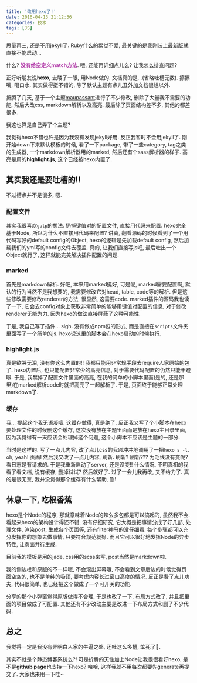 ```yaml
---
title: '改用hexo了!'
date: 2016-04-13 21:12:36
categories: 技术
tags: [JS]
---
```


思量再三, 还是不用jekyll了. Ruby什么的累觉不爱, 最关键的是我刚装上最新版就直接不能启动... 

什么? <span style="color:rgb(179,62,170)">**没有给空定义match方法**</span>. 喂, 还能再详细点儿么? 让我怎么排查问题?

正好听朋友说**hexo**, 去䁖了一眼, 用Node做的. 文档真的是...(省略吐槽无数). 擦擦嘴, 喝口水. 其实做得挺不错的, 除了默认主题有点儿丑外加文档很烂以外. 

<!-- more -->

折腾了几天, 基于一个主题[maupassant](https://github.com/pagecho/maupassant)进行了不少修改, 删除了大量我不需要的功能, 然后大改css, markdown解析以及高亮. 最后除了页面结构差不多, 其他的都差很多.

我这也算是自己弄了个主题? 

我觉得hexo不错也许是因为我没有发现jekyll好用. 反正我暂时不会用jekyll了. 刚开始down下来默认模板的时候, 看了一下package, 带了一些category, tag之类的生成器, 一个markdown解析器用的marked, 然后还有个sass解析器的样子. 高亮是用的**highlight.js**, 这个已经被hexo内置了.

## 其实我还是要吐槽的!!
不过槽点并不是很多, 嗯.

### 配置文件
其实我很喜欢`gulp`的想法. 扔掉键值对的配置文件, 直接用代码来配置. hexo完全基于Node, 所以为什么不直接用代码来配置? 讲真, 翻看源码的时候看到了一个用代码写好的default config的Object, hexo的逻辑是先加载default config, 然后加载我们的yml写的config文件去覆盖. 真的, 让我们直接写js吧, 最后吐出一个Object就行了, 这样就能完美解决插件配置的问题.


### marked
首先是markdown解析. 好吧, 本来用marked挺好, 可是呢, marked需要配置啊, 默认的行为当然不是我想要的, 我需要修改它对head, table, code等的解析. 但是这些修改需要修改renderer的方法, 很显然, 这需要code. marked插件的源码我也读了一下, 它会去config对象上获取非常简单的能够用键值对配置的信息, 对于修改renderer无能为力. 因为hexo的做法直接屏蔽了这种可能性.

于是, 我自己写了插件... sigh. 没有做成npm包的形式, 而是直接在`scripts`文件夹里面写了一个简单的js. hexo说这里的脚本会在hexo启动的时候执行.

### highlight.js
真是欲哭无泪, 没有你这么内置的!! 我都只能用非常规手段去require人家原始的包了. hexo内置后, 也只能配置非常少的高亮信息, 对于需要代码配置的仍然只能干瞪眼. 于是, 我禁掉了配置文件里面的高亮, 在我的简单的小脚本里面(是的, 还是那里)在marked解析code时就把高亮了一起解析了. 于是, 页面终于能够正常处理markdown了.

### 缓存
我... 提起这个我无语凝噎. 这缓存做得, 真是绝了. 反正我又写了个小脚本在hexo要处理文件的时候删这个缓存, 这次没有放在主题里面而是放在hexo主目录里面, 因为我觉得有一天应该会处理掉这个问题, 这个小脚本不应该是主题的一部分.

当时是这样的. 写了一点儿内容, 改了点儿css的我兴冲冲地调用了一把`hexo s -l`. oh, yeah! 页面! 然后我又改了一点儿内容, 刷新. 刷新? 刷新??? 为毛线没有变呢? 看日志是有请求的. 于是我重新启动了server, 还是没变!! 什么情况, 不明真相的我看了看文档, 说有缓存, 删掉试试? 然后就好了. 过了一会儿我再改, 又不给力了. 真的是很无奈, 我并没觉得那个缓存有什么帮助, 删! 


## 休息一下, 吃根香蕉

hexo是个Node的程序, 那就意味着Node的辣么多包都是可以搞起的, 虽然我不会. 看起来hexo的架构设计得还不错, 没有仔细研究, 它大概是把事情分成了好几部, 处理文件, 渲染post, 生成各个页面等, 还有filter神马的没仔细看. 每个步骤都可以充分发挥你的想象去做事情, 只要符合规范就好. 而且它可以很好地发挥Node的异步特性, 让页面并行生成.

目前我的模板是用的jade, css用的scss来写, post当然是markdown啦.

我的侧边栏和原版的不一样哦, 不会滚出屏幕哦, 不会看到文章后边的时候觉得页面空空的, 也不是单纯的吸顶, 要考虑内容长过窗口高度的情况. 反正是费了点儿功夫, 代码很简单, 也已经把这个做成了一个可开关的功能.

分享的那个小弹窗觉得原版做得不合理, 于是也改了一下, 布局方式改了, 并且把里面的项目做成了可配置. 其他还有不少改动主要是改进一下布局方式和删了不少代码.

## 总之

我觉得一定是我没有弄明白人家的牛逼之处, 还吐这么多槽, 笨死了🙁.

其实不就是个静态博客系统么?! 可是折腾的天性加上Node让我很很看好hexo, 是不是**github page**也支持一下hexo? 哈哈, 这样我就不用每次都要先generate再提交了. 大家也来用一下哇~






